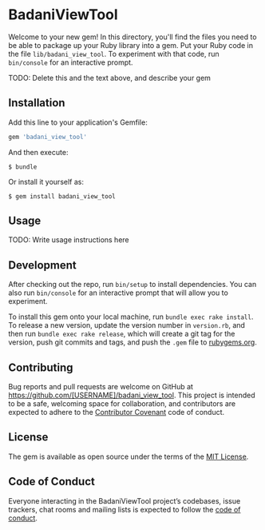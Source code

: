 # BadaniViewTool

Welcome to your new gem! In this directory, you'll find the files you need to be able to package up your Ruby library into a gem. Put your Ruby code in the file `lib/badani_view_tool`. To experiment with that code, run `bin/console` for an interactive prompt.

TODO: Delete this and the text above, and describe your gem

## Installation

Add this line to your application's Gemfile:

```ruby
gem 'badani_view_tool'
```

And then execute:

    $ bundle

Or install it yourself as:

    $ gem install badani_view_tool

## Usage

TODO: Write usage instructions here

## Development

After checking out the repo, run `bin/setup` to install dependencies. You can also run `bin/console` for an interactive prompt that will allow you to experiment.

To install this gem onto your local machine, run `bundle exec rake install`. To release a new version, update the version number in `version.rb`, and then run `bundle exec rake release`, which will create a git tag for the version, push git commits and tags, and push the `.gem` file to [rubygems.org](https://rubygems.org).

## Contributing

Bug reports and pull requests are welcome on GitHub at https://github.com/[USERNAME]/badani_view_tool. This project is intended to be a safe, welcoming space for collaboration, and contributors are expected to adhere to the [Contributor Covenant](http://contributor-covenant.org) code of conduct.

## License

The gem is available as open source under the terms of the [MIT License](https://opensource.org/licenses/MIT).

## Code of Conduct

Everyone interacting in the BadaniViewTool project’s codebases, issue trackers, chat rooms and mailing lists is expected to follow the [code of conduct](https://github.com/[USERNAME]/badani_view_tool/blob/master/CODE_OF_CONDUCT.md).
